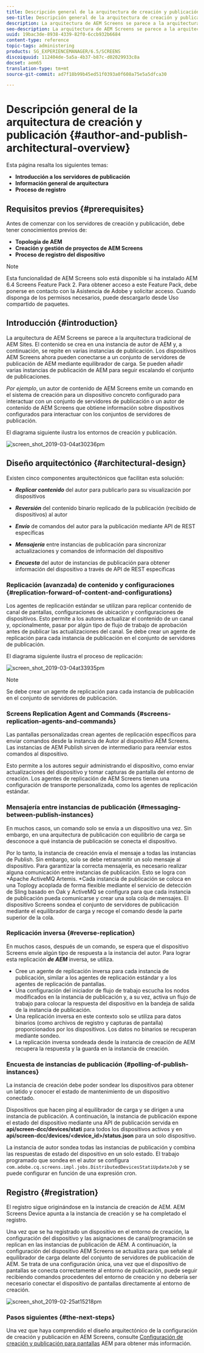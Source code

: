 ```yaml
---
title: Descripción general de la arquitectura de creación y publicación
seo-title: Descripción general de la arquitectura de creación y publicación
description: La arquitectura de AEM Screens se parece a la arquitectura tradicional de AEM Sites. El contenido se crea en una instancia de autor de AEM y, a continuación, se repite en varias instancias de publicación. Siga esta página para obtener más información sobre cómo crear y publicar información general de la arquitectura.
seo-description: La arquitectura de AEM Screens se parece a la arquitectura tradicional de AEM Sites. El contenido se crea en una instancia de autor de AEM y, a continuación, se repite en varias instancias de publicación. Siga esta página para obtener más información sobre cómo crear y publicar información general de la arquitectura.
uuid: 19bac3de-8938-4339-82f0-6ccb932b6684
content-type: reference
topic-tags: administering
products: SG_EXPERIENCEMANAGER/6.5/SCREENS
discoiquuid: 112404de-5a5a-4b37-b87c-d02029933c8a
docset: aem65
translation-type: tm+mt
source-git-commit: ad7f18b99b45ed51f0393a0f608a75e5a5dfca30

---
```



# Descripción general de la arquitectura de creación y publicación {#author-and-publish-architectural-overview}

Esta página resalta los siguientes temas:

* **Introducción a los servidores de publicación**
* **Información general de arquitectura**
* **Proceso de registro**

## Requisitos previos {#prerequisites}

Antes de comenzar con los servidores de creación y publicación, debe tener conocimientos previos de:

* **Topología de AEM**
* **Creación y gestión de proyectos de AEM Screens**
* **Proceso de registro del dispositivo**

>[!NOTE]
>
>Esta funcionalidad de AEM Screens solo está disponible si ha instalado AEM 6.4 Screens Feature Pack 2. Para obtener acceso a este Feature Pack, debe ponerse en contacto con la Asistencia de Adobe y solicitar acceso. Cuando disponga de los permisos necesarios, puede descargarlo desde Uso compartido de paquetes.

## Introducción {#introduction}

La arquitectura de AEM Screens se parece a la arquitectura tradicional de AEM Sites. El contenido se crea en una instancia de autor de AEM y, a continuación, se repite en varias instancias de publicación. Los dispositivos AEM Screens ahora pueden conectarse a un conjunto de servidores de publicación de AEM mediante equilibrador de carga. Se pueden añadir varias instancias de publicación de AEM para seguir escalando el conjunto de publicaciones.

*Por ejemplo*, un autor de contenido de AEM Screens emite un comando en el sistema de creación para un dispositivo concreto configurado para interactuar con un conjunto de servidores de publicación o un autor de contenido de AEM Screens que obtiene información sobre dispositivos configurados para interactuar con los conjuntos de servidores de publicación.

El diagrama siguiente ilustra los entornos de creación y publicación.

![screen_shot_2019-03-04at30236pm](assets/screen_shot_2019-03-04at30236pm.png)

## Diseño arquitectónico {#architectural-design}

Existen cinco componentes arquitectónicos que facilitan esta solución:

* ***Replicar contenido*** del autor para publicarlo para su visualización por dispositivos

* ***Reversión*** del contenido binario replicado de la publicación (recibido de dispositivos) al autor
* ***Envío*** de comandos del autor para la publicación mediante API de REST específicas
* ***Mensajería*** entre instancias de publicación para sincronizar actualizaciones y comandos de información del dispositivo
* ***Encuesta*** del autor de instancias de publicación para obtener información del dispositivo a través de API de REST específicas

### Replicación (avanzada) de contenido y configuraciones {#replication-forward-of-content-and-configurations}

Los agentes de replicación estándar se utilizan para replicar contenido de canal de pantallas, configuraciones de ubicación y configuraciones de dispositivos. Esto permite a los autores actualizar el contenido de un canal y, opcionalmente, pasar por algún tipo de flujo de trabajo de aprobación antes de publicar las actualizaciones del canal. Se debe crear un agente de replicación para cada instancia de publicación en el conjunto de servidores de publicación.

El diagrama siguiente ilustra el proceso de replicación:

![screen_shot_2019-03-04at33935pm](assets/screen_shot_2019-03-04at33935pm.png)

>[!NOTE]
>
>Se debe crear un agente de replicación para cada instancia de publicación en el conjunto de servidores de publicación.

### Screens Replication Agent and Commands {#screens-replication-agents-and-commands}

Las pantallas personalizadas crean agentes de replicación específicos para enviar comandos desde la instancia de Autor al dispositivo AEM Screens. Las instancias de AEM Publish sirven de intermediario para reenviar estos comandos al dispositivo.

Esto permite a los autores seguir administrando el dispositivo, como enviar actualizaciones del dispositivo y tomar capturas de pantalla del entorno de creación. Los agentes de replicación de AEM Screens tienen una configuración de transporte personalizada, como los agentes de replicación estándar.

### Mensajería entre instancias de publicación {#messaging-between-publish-instances}

En muchos casos, un comando solo se envía a un dispositivo una vez. Sin embargo, en una arquitectura de publicación con equilibrio de carga se desconoce a qué instancia de publicación se conecta el dispositivo.

Por lo tanto, la instancia de creación envía el mensaje a todas las instancias de Publish. Sin embargo, solo se debe retransmitir un solo mensaje al dispositivo. Para garantizar la correcta mensajería, es necesario realizar alguna comunicación entre instancias de publicación. Esto se logra con *Apache ActiveMQ Artemis. *Cada instancia de publicación se coloca en una Toplogy acoplada de forma flexible mediante el servicio de detección de Sling basado en Oak y ActiveMQ se configura para que cada instancia de publicación pueda comunicarse y crear una sola cola de mensajes. El dispositivo Screens sondea el conjunto de servidores de publicación mediante el equilibrador de carga y recoge el comando desde la parte superior de la cola.

### Replicación inversa {#reverse-replication}

En muchos casos, después de un comando, se espera que el dispositivo Screens envíe algún tipo de respuesta a la instancia del autor. Para lograr esta replicación ***de AEM*** inversa, se utiliza.

* Cree un agente de replicación inversa para cada instancia de publicación, similar a los agentes de replicación estándar y a los agentes de replicación de pantallas.
* Una configuración del iniciador de flujo de trabajo escucha los nodos modificados en la instancia de publicación y, a su vez, activa un flujo de trabajo para colocar la respuesta del dispositivo en la bandeja de salida de la instancia de publicación.
* Una replicación inversa en este contexto solo se utiliza para datos binarios (como archivos de registro y capturas de pantalla) proporcionados por los dispositivos. Los datos no binarios se recuperan mediante sondeo.
* La replicación inversa sondeada desde la instancia de creación de AEM recupera la respuesta y la guarda en la instancia de creación.

### Encuesta de instancias de publicación {#polling-of-publish-instances}

La instancia de creación debe poder sondear los dispositivos para obtener un latido y conocer el estado de mantenimiento de un dispositivo conectado.

Dispositivos que hacen ping al equilibrador de carga y se dirigen a una instancia de publicación. A continuación, la instancia de publicación expone el estado del dispositivo mediante una API de publicación servida en **api/screen-dcc/devices/stati** para todos los dispositivos activos y en **api/screen-dcc/devices/&lt;device_id&gt;/status.json** para un solo dispositivo.

La instancia de autor sondea todas las instancias de publicación y combina las respuestas de estado del dispositivo en un solo estado. El trabajo programado que sondea en el autor se configura `com.adobe.cq.screens.impl.jobs.DistributedDevicesStatiUpdateJob` y se puede configurar en función de una expresión cron.

## Registro {#registration}

El registro sigue originándose en la instancia de creación de AEM. AEM Screens Device apunta a la instancia de creación y se ha completado el registro.

Una vez que se ha registrado un dispositivo en el entorno de creación, la configuración del dispositivo y las asignaciones de canal/programación se replican en las instancias de publicación de AEM. A continuación, la configuración del dispositivo AEM Screens se actualiza para que señale al equilibrador de carga delante del conjunto de servidores de publicación de AEM. Se trata de una configuración única, una vez que el dispositivo de pantallas se conecta correctamente al entorno de publicación, puede seguir recibiendo comandos procedentes del entorno de creación y no debería ser necesario conectar el dispositivo de pantallas directamente al entorno de creación.

![screen_shot_2019-02-25at15218pm](assets/screen_shot_2019-02-25at15218pm.png)

### Pasos siguientes {#the-next-steps}

Una vez que haya comprendido el diseño arquitectónico de la configuración de creación y publicación en AEM Screens, consulte [Configuración de creación y publicación para pantallas](author-and-publish.md) AEM para obtener más información.
